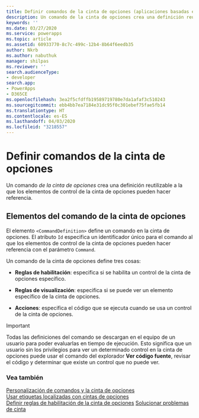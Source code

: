 ```yaml
---
title: Definir comandos de la cinta de opciones (aplicaciones basadas en modelos) | Microsoft Docs
description: Un comando de la cinta de opciones crea una definición reutilizable a la que los elementos de control de la cinta de opciones pueden hacer referencia.
keywords: ''
ms.date: 03/27/2020
ms.service: powerapps
ms.topic: article
ms.assetid: 60933770-8c7c-499c-12b4-8b64f6eedb35
author: Nkrb
ms.author: nabuthuk
manager: shilpas
ms.reviewer: ''
search.audienceType:
- developer
search.app:
- PowerApps
- D365CE
ms.openlocfilehash: 3ea2f5cfdffb19589719780e7da1afaf3c510243
ms.sourcegitcommit: ebb4bb7ea7184e31dc95f0c301ebef75fae5fb14
ms.translationtype: HT
ms.contentlocale: es-ES
ms.lasthandoff: 04/03/2020
ms.locfileid: "3218557"
---
```

# <a name="define-ribbon-commands"></a>Definir comandos de la cinta de opciones

<!-- https://docs.microsoft.com/dynamics365/customer-engagement/developer/customize-dev/define-ribbon-commands -->

Un comando *de la cinta de opciones* crea una definición reutilizable a la que los elementos de control de la cinta de opciones pueden hacer referencia.  
  
## <a name="ribbon-command-elements"></a>Elementos del comando de la cinta de opciones  
 El elemento `<CommandDefinition>` define un comando en la cinta de opciones. El atributo `Id` especifica un identificador único para el comando al que los elementos de control de la cinta de opciones pueden hacer referencia con el parámetro `Command`.  
  
 Un comando de la cinta de opciones define tres cosas:  
  
- **Reglas de habilitación**: especifica si se habilita un control de la cinta de opciones específico.  
  
- **Reglas de visualización**: especifica si se puede ver un elemento específico de la cinta de opciones.  
  
- **Acciones**: especifica el código que se ejecuta cuando se usa un control de la cinta de opciones.  
  
> [!IMPORTANT]
>  Todas las definiciones del comando se descargan en el equipo de un usuario para poder evaluarlas en tiempo de ejecución. Esto significa que un usuario sin los privilegios para ver un determinado control en la cinta de opciones puede usar el comando del explorador **Ver código fuente**, revisar el código y determinar que existe un control que no puede ver.  
  
### <a name="see-also"></a>Vea también  
 [Personalización de comandos y la cinta de opciones](customize-commands-ribbon.md)   
 [Usar etiquetas localizadas con cintas de opciones](use-localized-labels-ribbons.md)   
 [Definir reglas de habilitación de la cinta de opciones](define-ribbon-enable-rules.md) [Solucionar problemas de cinta](https://support.microsoft.com/help/4552163)
